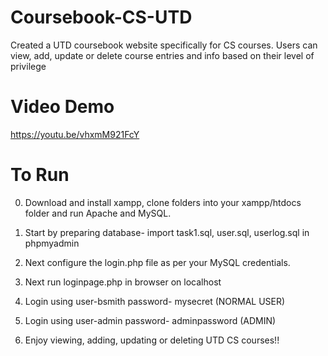 # Coursebook-CS-UTD
Created a UTD coursebook website specifically for CS courses. Users can view, add, update or delete course entries and info based on their level of privilege

# Video Demo

https://youtu.be/vhxmM921FcY

# To Run

0. Download and install xampp, clone folders into your xampp/htdocs folder and run Apache and MySQL.

1. Start by preparing database- import task1.sql, user.sql, userlog.sql in phpmyadmin

2. Next configure the login.php file as per your MySQL credentials.

3. Next run loginpage.php in browser on localhost

4. Login using user-bsmith password- mysecret (NORMAL USER)

5. Login using user-admin password- adminpassword (ADMIN)

6. Enjoy viewing, adding, updating or deleting UTD CS courses!!


